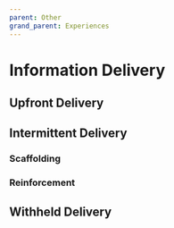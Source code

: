 ```yaml
---
parent: Other
grand_parent: Experiences
---
```

# Information Delivery

## Upfront Delivery

## Intermittent Delivery

### Scaffolding
### Reinforcement

## Withheld Delivery